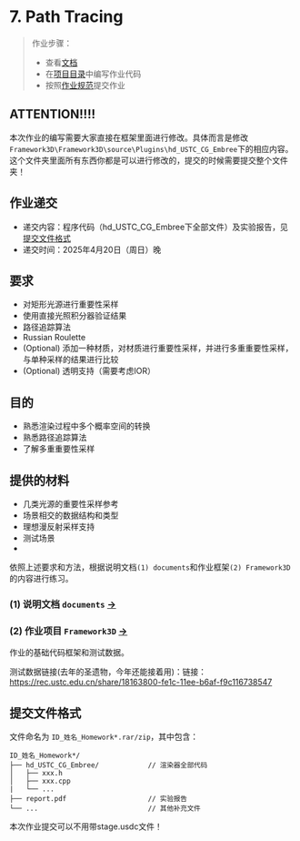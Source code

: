 # 7. Path Tracing

> 作业步骤：
> - 查看[文档](./rtfd.pdf)
> - 在[项目目录](../../Framework3D/)中编写作业代码
> - 按照[作业规范](../README.md)提交作业
## **ATTENTION**!!!!
本次作业的编写需要大家直接在框架里面进行修改。具体而言是修改`Framework3D\Framework3D\source\Plugins\hd_USTC_CG_Embree`下的相应内容。这个文件夹里面所有东西你都是可以进行修改的，提交的时候需要提交整个文件夹！

## 作业递交

- 递交内容：程序代码（hd_USTC_CG_Embree下全部文件）及实验报告，见[提交文件格式](#提交文件格式)
- 递交时间：2025年4月20日（周日）晚

## 要求

- 对矩形光源进行重要性采样
- 使用直接光照积分器验证结果
- 路径追踪算法
- Russian Roulette
- (Optional) 添加一种材质，对材质进行重要性采样，并进行多重重要性采样，与单种采样的结果进行比较
- (Optional) 透明支持（需要考虑IOR）

## 目的

- 熟悉渲染过程中多个概率空间的转换
- 熟悉路径追踪算法
- 了解多重重要性采样


## 提供的材料

- 几类光源的重要性采样参考
- 场景相交的数据结构和类型
- 理想漫反射采样支持
- 测试场景
- 
依照上述要求和方法，根据说明文档`(1) documents`和作业框架`(2) Framework3D`的内容进行练习。

### (1) 说明文档 `documents` [->](./rtfd.pdf) 

### (2) 作业项目 `Framework3D` [->](../../Framework3D/) 

作业的基础代码框架和测试数据。

测试数据链接(去年的圣遗物，今年还能接着用)：链接：https://rec.ustc.edu.cn/share/18163800-fe1c-11ee-b6af-f9c116738547

## 提交文件格式

文件命名为 `ID_姓名_Homework*.rar/zip`，其中包含：

```
ID_姓名_Homework*/
├── hd_USTC_CG_Embree/            // 渲染器全部代码
│   ├── xxx.h
│   ├── xxx.cpp
|   └── ...
├── report.pdf                    // 实验报告
└── ...                           // 其他补充文件
```
本次作业提交可以不用带stage.usdc文件！
